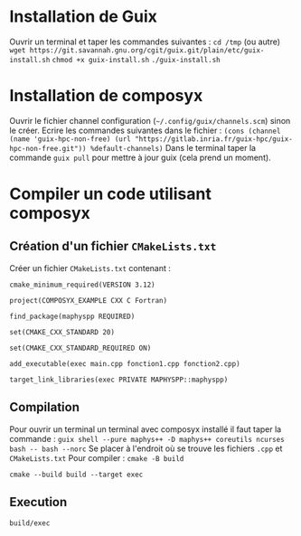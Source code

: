# Installation de Guix

Ouvrir un terminal et taper les commandes suivantes :
`cd /tmp` (ou autre)
`wget https://git.savannah.gnu.org/cgit/guix.git/plain/etc/guix-install.sh` 
`chmod +x guix-install.sh`
`./guix-install.sh`

# Installation de composyx

Ouvrir le fichier channel configuration (`~/.config/guix/channels.scm`) sinon le créer. Ecrire les commandes suivantes dans le fichier :
`(cons (channel
        (name 'guix-hpc-non-free)
        (url "https://gitlab.inria.fr/guix-hpc/guix-hpc-non-free.git"))
      %default-channels)`
Dans le terminal taper la commande `guix pull` pour mettre à jour guix (cela prend un moment).

# Compiler un code utilisant composyx

## Création d'un fichier `CMakeLists.txt`

Créer un fichier `CMakeLists.txt` contenant :

`cmake_minimum_required(VERSION 3.12)`

`project(COMPOSYX_EXAMPLE CXX C Fortran)`

`find_package(maphyspp REQUIRED)`

`set(CMAKE_CXX_STANDARD 20)`

`set(CMAKE_CXX_STANDARD_REQUIRED ON)`

`add_executable(exec main.cpp fonction1.cpp fonction2.cpp)`

`target_link_libraries(exec PRIVATE MAPHYSPP::maphyspp)`

## Compilation 

Pour ouvrir un terminal un terminal avec composyx installé il faut taper la commande :
`guix shell --pure maphys++ -D maphys++ coreutils ncurses bash -- bash --norc`
Se placer à l'endroit où se trouve les fichiers `.cpp` et `CMakeLists.txt`
Pour compiler :
`cmake -B build`

`cmake --build build --target exec`

## Execution

`build/exec`







